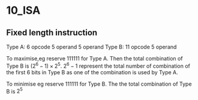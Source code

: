# 10_ISA

## Fixed length instruction

Type A: 6 opcode 5 operand 5 operand
Type B: 11 opcode 5 operand

To maximise,eg reserve 111111 for Type A. Then the total combination of Type B is $(2^6-1)\times 2^5$. $2^6-1$ represent the total number of combination of the first  6 bits in Type B as one of the combination is used by Type A.

To minimise eg reserve 111111 for Type B. The the total combination of Type B is $2^5$
